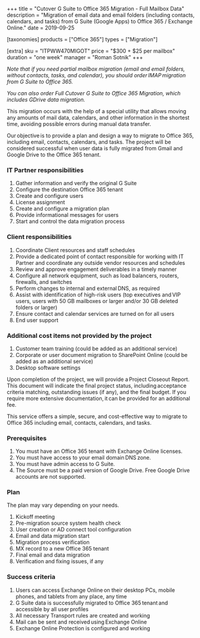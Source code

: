 +++
title = "Cutover G Suite to Office 365 Migration - Full Mailbox Data"
description = "Migration of email data and email folders (including contacts, calendars, and tasks) from G Suite (Google Apps) to Office 365 / Exchange Online."
date = 2019-09-25

[taxonomies]
products = ["Office 365"]
types = ["Migration"]

[extra]
sku = "ITPWW470MIGOT"
price = "$300 + $25 per mailbox"
duration = "one week"
manager = "Roman Sotnik"
+++

*Note that if you need partial mailbox migration (email and email
folders, without contacts, tasks, and calendar), you should
order IMAP migration from G Suite to Office 365.*

*You can also order Full Cutover G Suite to Office 365 Migration, which
includes GDrive data migration.*

This migration occurs with the help of a special utility that allows
moving any amounts of mail data, calendars, and other information in the
shortest time, avoiding possible errors during manual data transfer.

Our objective is to provide a plan and design a way to migrate to Office
365, including email, contacts, calendars, and tasks. The project will be
considered successful when user data is fully migrated from Gmail and
Google Drive to the Office 365 tenant.

### IT Partner responsibilities

1.  Gather information and verify the original G Suite
2.  Configure the destination Office 365 tenant
3.  Create and configure users
4.  License assignment
5.  Create and configure a migration plan
6.  Provide informational messages for users
7.  Start and control the data migration process

### Client responsibilities

1.  Coordinate Client resources and staff schedules
2.  Provide a dedicated point of contact responsible for working with IT
    Partner and coordinate any outside vendor resources and schedules
3.  Review and approve engagement deliverables in a timely manner
4.  Configure all network equipment, such as load balancers, routers,
    firewalls, and switches
5.  Perform changes to internal and external DNS, as required
6.  Assist with identification of high-risk users (top executives
    and VIP users, users with 50 GB mailboxes or larger and/or
    30 GB deleted folders or larger)
7.  Ensure contact and calendar services are turned on for all users
8.  End user support

### Additional cost items not provided by the project

1.  Customer team training (could be added as an additional service)
2.  Corporate or user document migration to SharePoint Online (could
    be added as an additional service)
3.  Desktop software settings

Upon completion of the project, we will provide a Project Closeout
Report. This document will indicate the final project status,
including acceptance criteria matching, outstanding issues (if any), and the
final budget. If you require more extensive documentation, it can be
provided for an additional fee.  

This service offers a simple, secure, and cost-effective way to migrate
to Office 365 including email, contacts, calendars, and tasks.

### Prerequisites

1.  You must have an Office 365 tenant with Exchange Online licenses.
2.  You must have access to your email domain DNS zone.
3.  You must have admin access to G Suite.
4.  The Source must be a paid version of Google Drive. Free Google Drive
    accounts are not supported.

### Plan

The plan may vary depending on your needs.

1.  Kickoff meeting
2.  Pre-migration source system health check
3.  User creation or AD connect tool configuration
4.  Email and data migration start
5.  Migration process verification
6.  MX record to a new Office 365 tenant 
7.  Final email and data migration
8.  Verification and fixing issues, if any

### Success criteria

1.  Users can access Exchange Online on their desktop PCs, mobile phones,
    and tablets from any place, any time 
2.  G Suite data is successfully migrated to Office 365 tenant and
    accessible by all user profiles
3.  All necessary Transport rules are created and working 
4.  Mail can be sent and received using Exchange Online 
5.  Exchange Online Protection is configured and working 

